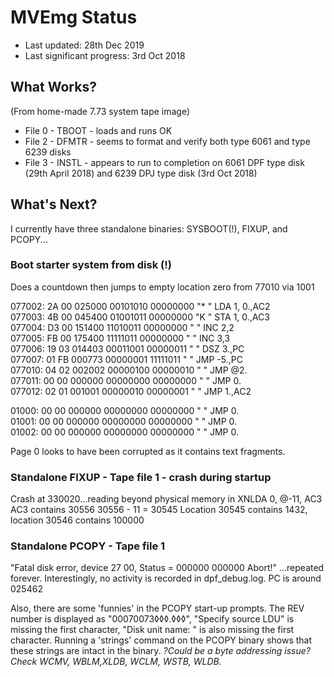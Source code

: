 # MVEmg Status

* Last updated: 28th Dec 2019
* Last significant progress: 3rd Oct 2018

## What Works?

(From home-made 7.73 system tape image)

* File 0 - TBOOT - loads and runs OK
* File 2 - DFMTR - seems to format and verify both type 6061 and type 6239 disks
* File 3 - INSTL - appears to run to completion on 6061 DPF type disk (29th April 2018) and 6239 DPJ type disk (3rd Oct 2018)

## What's Next?

I currently have three standalone binaries: SYSBOOT(!), FIXUP, and PCOPY...

### Boot starter system from disk (!)

  Does a countdown then jumps to empty location zero from 77010 via 1001

  077002: 2A 00 025000 00101010 00000000 "* " LDA 1, 0.,AC2                       
  077003: 4B 00 045400 01001011 00000000 "K " STA 1, 0.,AC3                       
  077004: D3 00 151400 11010011 00000000 "  " INC    2,2                          
  077005: FB 00 175400 11111011 00000000 "  " INC    3,3                          
  077006: 19 03 014403 00011001 00000011 "  " DSZ  3.,PC                          
  077007: 01 FB 000773 00000001 11111011 "  " JMP  -5.,PC                         
  077010: 04 02 002002 00000100 00000010 "  " JMP @2.                             
  077011: 00 00 000000 00000000 00000000 "  " JMP  0.                             
  077012: 02 01 001001 00000010 00000001 "  " JMP  1.,AC2  

  01000: 00 00 000000 00000000 00000000 "  " JMP  0.                              
  01001: 00 00 000000 00000000 00000000 "  " JMP  0.                              
  01002: 00 00 000000 00000000 00000000 "  " JMP  0.

  Page 0 looks to have been corrupted as it contains text fragments.

### Standalone FIXUP - Tape file 1 - crash during startup

  Crash at 330020...reading beyond physical memory in XNLDA 0, @-11, AC3
  AC3 contains 30556
  30556 - 11 = 30545
  Location 30545 contains 1432, location 30546 contains 100000
 
### Standalone PCOPY - Tape file 1
  "Fatal disk error, device 27 00, Status = 000000 000000
   Abort!"
   ...repeated forever.  Interestingly, no activity is recorded in dpf_debug.log.
   PC is around 025462

   Also, there are some 'funnies' in the PCOPY start-up prompts.  The REV number is displayed as "00070073◊◊◊.◊◊◊", "Specify source LDU" is missing the first character, "Disk unit name: " is also missing the first character.  Running a 'strings' command on the PCOPY binary shows that these strings are intact in the binary.  _?Could be a byte addressing issue? Check WCMV, WBLM,XLDB, WCLM, WSTB, WLDB._
